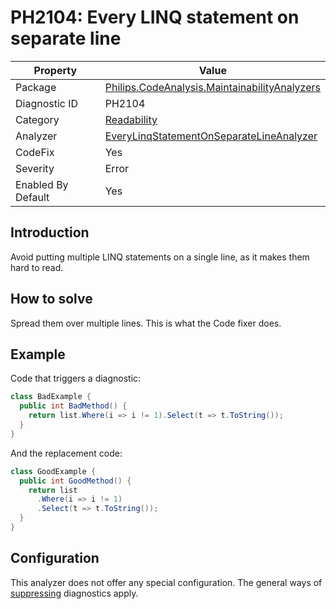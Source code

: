 # PH2104: Every LINQ statement on separate line

| Property | Value  |
|--|--|
| Package | [Philips.CodeAnalysis.MaintainabilityAnalyzers](https://www.nuget.org/packages/Philips.CodeAnalysis.MaintainabilityAnalyzers) |
| Diagnostic ID | PH2104 |
| Category  | [Readability](../Readability.md) |
| Analyzer | [EveryLinqStatementOnSeparateLineAnalyzer](https://github.com/philips-software/roslyn-analyzers/blob/master/Philips.CodeAnalysis.MaintainabilityAnalyzers/Readability/EveryLinqStatementOnSeparateLineAnalyzer.cs)
| CodeFix  | Yes |
| Severity | Error |
| Enabled By Default | Yes |

## Introduction

Avoid putting multiple LINQ statements on a single line, as it makes them hard to read. 

## How to solve

Spread them over multiple lines. This is what the Code fixer does.

## Example

Code that triggers a diagnostic:
``` cs
class BadExample {
  public int BadMethod() {
    return list.Where(i => i != 1).Select(t => t.ToString());
  }
}
```

And the replacement code:
``` cs
class GoodExample {
  public int GoodMethod() {
    return list
      .Where(i => i != 1)
      .Select(t => t.ToString());
  }
}
```

## Configuration

This analyzer does not offer any special configuration. The general ways of [suppressing](https://learn.microsoft.com/en-us/dotnet/fundamentals/code-analysis/suppress-warnings) diagnostics apply.

